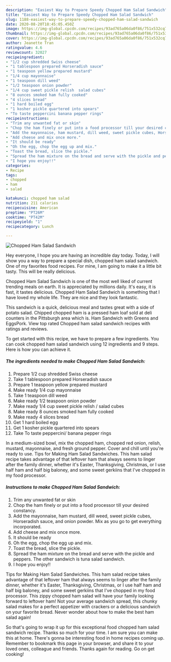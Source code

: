 ```yaml
---
description: "Easiest Way to Prepare Speedy Chopped Ham Salad Sandwich"
title: "Easiest Way to Prepare Speedy Chopped Ham Salad Sandwich"
slug: 1188-easiest-way-to-prepare-speedy-chopped-ham-salad-sandwich
date: 2020-08-20T18:45:05.450Z
image: https://img-global.cpcdn.com/recipes/93ad765a06da0f86/751x532cq70/chopped-ham-salad-sandwich-recipe-main-photo.jpg
thumbnail: https://img-global.cpcdn.com/recipes/93ad765a06da0f86/751x532cq70/chopped-ham-salad-sandwich-recipe-main-photo.jpg
cover: https://img-global.cpcdn.com/recipes/93ad765a06da0f86/751x532cq70/chopped-ham-salad-sandwich-recipe-main-photo.jpg
author: Jeanette Tran
ratingvalue: 4.6
reviewcount: 32027
recipeingredient:
- "1/2 cup shredded Swiss cheese"
- "1 tablespoon prepared Horseradish sauce"
- "1 teaspoon yellow prepared mustard"
- "1/4 cup mayonnaise"
- "1 teaspoon dill weed"
- "1/2 teaspoon onion powder"
- "1/4 cup sweet pickle relish  salad cubes"
- "8 ounces smoked ham fully cooked"
- "4 slices bread"
- "1 hard boiled egg"
- "1 kosher pickle quartered into spears"
- "To taste peppercini banana pepper rings"
recipeinstructions:
- "Trim any unwanted fat or skin"
- "Chop the ham finely or put into a food processor till your desired constancy."
- "Add the mayonnaise, ham mustard, dill weed, sweet pickle cubes, Horseradish sauce, and onion powder. Mix as you go to get everything incorporated."
- "Add cheese and mix once more."
- "It should be ready"
- "Oh the egg, chop the egg up and mix."
- "Toast the bread, slice the pickle."
- "Spread the ham mixture on the bread and serve with the pickle and peppers. The other sandwich is tuna salad sandwich."
- "I hope you enjoy!!"
categories:
- Recipe
tags:
- chopped
- ham
- salad

katakunci: chopped ham salad 
nutrition: 211 calories
recipecuisine: American
preptime: "PT26M"
cooktime: "PT42M"
recipeyield: "1"
recipecategory: Lunch

---
```



![Chopped Ham Salad Sandwich](https://img-global.cpcdn.com/recipes/93ad765a06da0f86/751x532cq70/chopped-ham-salad-sandwich-recipe-main-photo.jpg)

Hey everyone, I hope you are having an incredible day today. Today, I will show you a way to prepare a special dish, chopped ham salad sandwich. One of my favorites food recipes. For mine, I am going to make it a little bit tasty. This will be really delicious.

Chopped Ham Salad Sandwich is one of the most well liked of current trending meals on earth. It is appreciated by millions daily. It's easy, it is fast, it tastes delicious. Chopped Ham Salad Sandwich is something that I have loved my whole life. They are nice and they look fantastic.

This sandwich is a quick, delicious meal and tastes great with a side of potato salad. Chipped chopped ham is a pressed ham loaf sold at deli counters in the Pittsburgh area which is. Ham Sandwich with Greens and EggsPork. View top rated Chopped ham salad sandwich recipes with ratings and reviews.


To get started with this recipe, we have to prepare a few ingredients. You can cook chopped ham salad sandwich using 12 ingredients and 9 steps. Here is how you can achieve it.

<!--inarticleads1-->

##### The ingredients needed to make Chopped Ham Salad Sandwich:

1. Prepare 1/2 cup shredded Swiss cheese
1. Take 1 tablespoon prepared Horseradish sauce
1. Prepare 1 teaspoon yellow prepared mustard
1. Make ready 1/4 cup mayonnaise
1. Take 1 teaspoon dill weed
1. Make ready 1/2 teaspoon onion powder
1. Make ready 1/4 cup sweet pickle relish / salad cubes
1. Make ready 8 ounces smoked ham fully cooked
1. Make ready 4 slices bread
1. Get 1 hard boiled egg
1. Get 1 kosher pickle quartered into spears
1. Take To taste peppercini/ banana pepper rings


In a medium-sized bowl, mix the chopped ham, chopped red onion, relish, mustard, mayonnaise, and fresh ground pepper. Cover and chill until you&#39;re ready to use. Tips for Making Ham Salad Sandwiches. This ham salad recipe takes advantage of that leftover ham that always seems to linger after the family dinner, whether it&#39;s Easter, Thanksgiving, Christmas, or I use half ham and half big baloney, and some sweet gerkiins that I&#39;ve chopped in my food processor. 

<!--inarticleads2-->

##### Instructions to make Chopped Ham Salad Sandwich:

1. Trim any unwanted fat or skin
1. Chop the ham finely or put into a food processor till your desired constancy.
1. Add the mayonnaise, ham mustard, dill weed, sweet pickle cubes, Horseradish sauce, and onion powder. Mix as you go to get everything incorporated.
1. Add cheese and mix once more.
1. It should be ready
1. Oh the egg, chop the egg up and mix.
1. Toast the bread, slice the pickle.
1. Spread the ham mixture on the bread and serve with the pickle and peppers. The other sandwich is tuna salad sandwich.
1. I hope you enjoy!!


Tips for Making Ham Salad Sandwiches. This ham salad recipe takes advantage of that leftover ham that always seems to linger after the family dinner, whether it&#39;s Easter, Thanksgiving, Christmas, or I use half ham and half big baloney, and some sweet gerkiins that I&#39;ve chopped in my food processor. This zippy chopped ham salad will have your family looking forward to leftover ham! Not your average sandwich spread, this chunky salad makes for a perfect appetizer with crackers or a delicious sandwich on your favorite bread. Never wonder about how to make the best ham salad again! 

So that's going to wrap it up for this exceptional food chopped ham salad sandwich recipe. Thanks so much for your time. I am sure you can make this at home. There's gonna be interesting food in home recipes coming up. Remember to bookmark this page in your browser, and share it to your loved ones, colleague and friends. Thanks again for reading. Go on get cooking!
